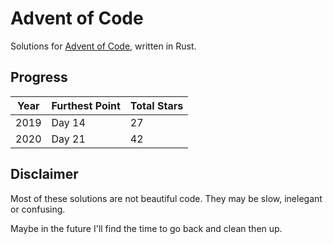 # Advent of Code

Solutions for [Advent of Code](https://adventofcode.com/), written in Rust.

## Progress

| Year | Furthest Point | Total Stars |
| ---- | -------------- | ----------- |
| 2019 | Day 14         | 27          |
| 2020 | Day 21         | 42          |

## Disclaimer

Most of these solutions are not beautiful code. They may be slow, inelegant or confusing.

Maybe in the future I'll find the time to go back and clean then up.
